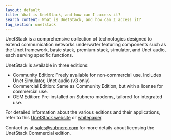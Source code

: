```yaml
---
layout: default
title: What is UnetStack, and how can I access it?
search_content: What is UnetStack, and how can I access it?
faq_section: unetstack
---
```


UnetStack is a comprehensive collection of technologies designed to extend communication networks underwater featuring components such as the Unet framework, basic stack, premium stack, simulator, and Unet audio, each serving specific functions.

UnetStack is available in three editions:
- Community Edition: Freely available for non-commercial use. Includes Unet Simulator, Unet audio (v3 only)
- Commercial Edition: Same as Community Edition, but with a license for commercial use.
- OEM Edition: Pre-installed on Subnero modems, tailored for integrated use.

For detailed information about the various editions and their applications, refer to this [UnetStack website](https://unetstack.net/) or [whitepaper](https://subnero.com/brochures/unlocking-underwater-connectivity.pdf).

Contact us at sales@subnero.com for more details about licensing the UnetStack Commercial edition.​​
